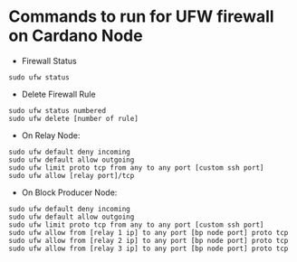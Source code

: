 # Commands to run for UFW firewall on Cardano Node

- Firewall Status
```
sudo ufw status
```

- Delete Firewall Rule
```
sudo ufw status numbered
sudo ufw delete [number of rule]
```

- On Relay Node:
```
sudo ufw default deny incoming
sudo ufw default allow outgoing
sudo ufw limit proto tcp from any to any port [custom ssh port]
sudo ufw allow [relay port]/tcp
```

- On Block Producer Node:
```
sudo ufw default deny incoming
sudo ufw default allow outgoing
sudo ufw limit proto tcp from any to any port [custom ssh port]
sudo ufw allow from [relay 1 ip] to any port [bp node port] proto tcp
sudo ufw allow from [relay 2 ip] to any port [bp node port] proto tcp
sudo ufw allow from [relay 3 ip] to any port [bp node port] proto tcp
```
